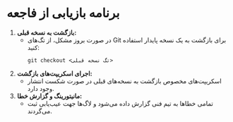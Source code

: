 # برنامه بازیابی از فاجعه

1. **بازگشت به نسخه قبلی:**
   - در صورت بروز مشکل، از تگ‌های Git برای بازگشت به یک نسخه پایدار استفاده کنید:
     ```
     git checkout <تگ نسخه قبلی>
     ```
2. **اجرای اسکریپت‌های بازگشت:**
   - اسکریپت‌های مخصوص بازگشت به نسخه‌های قبلی در صورت شکست انتشار وجود دارد.
3. **مانیتورینگ و گزارش خطا:**
   - تمامی خطاها به تیم فنی گزارش داده می‌شود و لاگ‌ها جهت عیب‌یابی ثبت می‌گردند.
